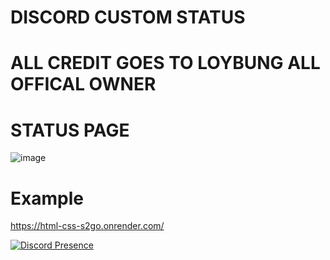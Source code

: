 # DISCORD CUSTOM STATUS
# ALL CREDIT GOES TO LOYBUNG ALL OFFICAL OWNER


# STATUS PAGE
![image](https://github.com/4levy/custom-status-4levy/assets/100963276/c2d19ae7-af14-409f-a389-ae2198b888f0)


# Example 
https://html-css-s2go.onrender.com/

[![Discord Presence](https://lanyard.cnrad.dev/api/874898422233178142)](https://discord.com/users/874898422233178142)
